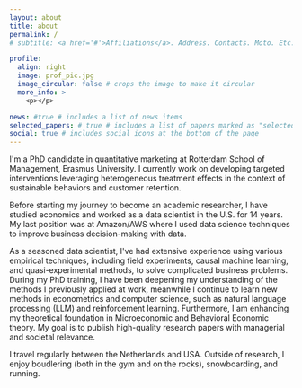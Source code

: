 ```yaml
---
layout: about
title: about
permalink: /
# subtitle: <a href='#'>Affiliations</a>. Address. Contacts. Moto. Etc.

profile:
  align: right
  image: prof_pic.jpg
  image_circular: false # crops the image to make it circular
  more_info: >
    <p></p>

news: #true # includes a list of news items
selected_papers: # true # includes a list of papers marked as "selected={true}"
social: true # includes social icons at the bottom of the page
---
```


I'm a PhD candidate in quantitative marketing at Rotterdam School of Management, Erasmus University. I currently work on developing targeted interventions leveraging heterogeneous treatment effects in the context of sustainable behaviors and customer retention. 

Before starting my journey to become an academic researcher, I have studied economics and worked as a data scientist in the U.S. for 14 years. My last position was at Amazon/AWS where I used data science techniques to improve business decision-making with data. 

As a seasoned data scientist, I've had extensive experience using various empirical techniques, including field experiments, causal machine learning, and quasi-experimental methods, to solve complicated business problems. During my PhD training, I have been deepening my understanding of the methods I previously applied at work, meanwhile I continue to learn new methods in econometrics and computer science, such as natural language processing (LLM) and reinforcement learning. Furthermore, I am enhancing my theoretical foundation in Microeconomic and Behavioral Economic theory. My goal is to publish high-quality research papers with managerial and societal relevance. 

I travel regularly between the Netherlands and USA. Outside of research, I enjoy boudlering (both in the gym and on the rocks), snowboarding, and running. 
